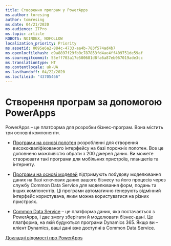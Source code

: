 ```yaml
---
title: Створення програм у PowerApps
ms.author: toresing
author: tomresing
ms.date: 04/21/2020
ms.audience: ITPro
ms.topic: article
ROBOTS: NOINDEX, NOFOLLOW
localization_priority: Priority
ms.assetid: 0095e6a2-884c-4733-aa4b-783f574ad4b7
ms.openlocfilehash: d9a8897f29fb0c787853fd4ae4ff409751de59af
ms.sourcegitcommit: 55eff703a17e500681d8fa6a87eb067019ade3cc
ms.translationtype: HT
ms.contentlocale: uk-UA
ms.lasthandoff: 04/22/2020
ms.locfileid: "43705466"
---
```

# <a name="create-apps-with-powerapps"></a>Створення програм за допомогою PowerApps

PowerApps – це платформа для розробки бізнес-програм. Вона містить три основні компоненти. 
  
- [Програми на основі полотен](https://go.microsoft.com/fwlink/?linkid=874495) розробленні для створення висококваліфікованого інтерфейсу на базі порожніх полотен. Все це доповнено можливістю обрати з 200 джерел даних. Ви можете створювати такі програми для мобільних пристроїв, планшетів та інтернету. 
    
- [Програми на основі моделей](https://go.microsoft.com/fwlink/?linkid=874496) підтримують побудову моделювання даних на базі ключових даних вашого бізнесу та його процесів через службу Common Data Service для моделювання форм, подань та інших компонентів. Ці програми автоматично генерують відмінний інтерфейс користувача, яким можна користуватися на різних пристроях. 
    
- [Common Data Service](https://go.microsoft.com/fwlink/?linkid=874497) – це платформа даних, яка постачається з PowerApps, і дає змогу зберігати й моделювати бізнес-дані. Це платформа, на якій будуються програми Dynamics 365. Якщо ви – клієнт Dynamics, ваші дані вже доступні в Common Data Service. 
    
[Докладні відомості про PowerApps](https://go.microsoft.com/fwlink/?linkid=874498)
  

